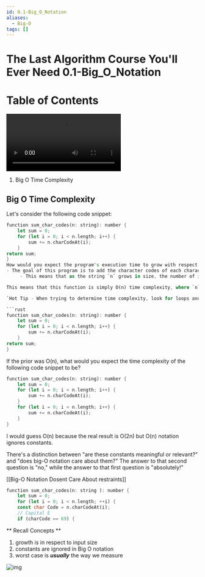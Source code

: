 ```yaml
---
id: 0.1-Big_O_Notation
aliases:
  - Big-O
tags: []
---
```


# The Last Algorithm Course You'll Ever Need 0.1-Big_O_Notation
# Table of Contents
![video](BigO.mp4)

1. Big O Time Complexity

## Big O Time Complexity
Let's consider the following code snippet:
```rust
function sum_char_codes(n: string): number {
    let sum = 0;
    for (let i = 0; i < n.length; i++) {
        sum += n.charCodeAt(i);
    }
return sum;
}
How would you expect the program's execution time to grow with respect to input size
- The goal of this program is to add the character codes of each character in the input string `n` and return the sum.
     - This means that as the string `n` grows in size, the number of iterations in the loop will also grow, linearly.

This means that this function is simply O(n) time complexity, where `n` is the size of the input string.

`Hot Tip - When trying to determine time complexity, look for loops and nested loops.`

```rust
function sum_char_codes(n: string): number {
    let sum = 0;
    for (let i = 0; i < n.length; i++) {
        sum += n.charCodeAt(i);
    }
return sum;
}
```

If the prior was O(n), what would you expect the time complexity of the following code snippet to be?
```rust
function sum_char_codes(n: string): number {
    let sum = 0;
    for (let i = 0; i < n.length; i++) {
        sum += n.charCodeAt(i);
    }
    for (let i = 0; i < n.length; i++) {
        sum += n.charCodeAt(i);
    }
}
```
I would guess O(n) because the real result is O(2n) but O(n) notation ignores constants.


There's a distinction between "are these constants meaningful or relevant?" and "does big-O notation care about them?" The answer to that second question is "no," while the answer to that first question is "absolutely!"

[[Big-O Notation Dosent Care About restraints]]

```rust
function sum_char_codes(n: string ): number {
    let sum = 0;
    for (let i = 0; i < n.length; ++i) {
    const char Code = n.charCodeAt(i);
    // Capital E
    if (charCode == 69) {
```

** Recall Concepts **
1.  growth is in respect to input size 
2. constants are ignored in Big O notation
3. worst case is ***usually*** the way we measure

![img](BigOGraph.png)
